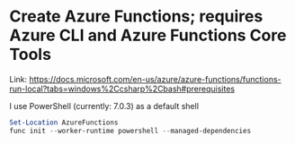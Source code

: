 # Create Azure Functions; requires Azure CLI and Azure Functions Core Tools

Link: <https://docs.microsoft.com/en-us/azure/azure-functions/functions-run-local?tabs=windows%2Ccsharp%2Cbash#prerequisites>

I use PowerShell (currently: 7.0.3) as a default shell

```powershell
Set-Location AzureFunctions
func init --worker-runtime powershell --managed-dependencies
```
